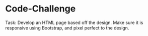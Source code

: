 # Code-Challenge
Task: Develop an HTML page based off the design. Make sure it is responsive using Bootstrap, and pixel perfect to the design.
